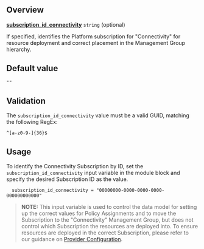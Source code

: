 <!-- markdownlint-disable first-line-h1 -->
## Overview

[**subscription_id_connectivity**](#overview) `string` (optional)

If specified, identifies the Platform subscription for \"Connectivity\" for resource deployment and correct placement in the Management Group hierarchy.

## Default value

`""`

## Validation

The `subscription_id_connectivity` value must be a valid GUID, matching the following RegEx:

`^[a-z0-9-]{36}$`

## Usage

To identify the Connectivity Subscription by ID, set the `subscription_id_connectivity` input variable in the module block and specify the desired Subscription ID as the value.

```hcl
  subscription_id_connectivity = "00000000-0000-0000-0000-000000000000"
```

> **NOTE:** This input variable is used to control the data model for setting up the correct values for Policy Assignments and to move the Subscription to the "Connectivity" Management Group, but does not control which Subscription the resources are deployed into. To ensure resources are deployed in the correct Subscription, please refer to our guidance on [Provider Configuration][wiki_provider_configuration].

[//]: # "************************"
[//]: # "INSERT LINK LABELS BELOW"
[//]: # "************************"

[this_page]: # "Link for the current page."

[wiki_provider_configuration]: ./%5BUser-Guide%5D-Provider-Configuration "Wiki - Provider Configuration"
